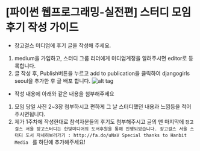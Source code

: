 # [파이썬 웹프로그래밍-실전편] 스터디 모임 후기 작성 가이드
 
* 장고걸스 미디엄에 후기 글을 작성해 주세요.

1. medium을 가입하고, 스터디 그룹 리더에게 미디엄계정을 알려주시면 editor로 등록합니다.
2. 글 작성 후, Publish버튼을 누르고 add to publication을 클릭하여 djangogirls seoul을 추가한 후 글 배포 합니다.
![alt tag](https://github.com/DjangoGirlsSeoul/studygroup_2016/blob/master/bluebook/publish.png)


* 작성 내용에 아래와 같은 내용을 첨부해주세요

1. 모임 당일 사진 2~3장 첨부하시고 편하게 그 날 스터디했던 내용과 느낌등을 적어주시면됩니다.
2. 제가 1주차에 작성한대로 참석자분들의 후기도 첨부해주시고 글의 맨 마지막에
`장고걸스 서울 장고스터디는 한빛미디어의 도서후원을 통해 진행되었습니다.
장고걸스 서울 스터디 도서 자세히보러가기 : http://fa.do/uNaV
Special thanks to Hanbit Media `
를 하단에 추가해주세요!
